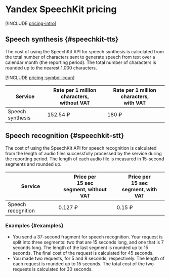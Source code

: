 # Yandex SpeechKit pricing

[!INCLUDE [pricing-intro](../_includes/pricing-intro.md)]

## Speech synthesis {#speechkit-tts}

The cost of using the SpeechKit API for speech synthesis is calculated from the total number of characters sent to generate speech from text over a calendar month (the reporting period). The total number of characters is rounded up to the nearest 1,000 characters.

[!INCLUDE [pricing-symbol-coun](../_includes/pricing-symbol-count.md)]

| Service | Rate per 1 million characters,<br/>without VAT | Rate per 1 million characters,<br/>with VAT |
| ----- | ----- | ----- |
| Speech synthesis | 152.54 ₽ | 180 ₽ |

## Speech recognition {#speechkit-stt}

The cost of using the SpeechKit API for speech recognition is calculated from the length of audio files successfully processed by the service during the reporting period. The length of each audio file is measured in 15-second segments and rounded up.

| Service | Price per<br/>15 sec<br/> segment, without VAT | Price per<br/>15 sec<br/> segment, with VAT |
| ----- | ----- | ----- |
| Speech recognition | 0.127 ₽ | 0.15 ₽ |

### Examples {#examples}

- You send a 37-second fragment for speech recognition. Your request is split into three segments: two that are 15 seconds long, and one that is 7 seconds long. The length of the last segment is rounded up to 15 seconds. The final cost of the request is calculated for 45 seconds.
- You made two requests, for 5 and 8 seconds, respectively. The length of each request is rounded up to 15 seconds. The total cost of the two requests is calculated for 30 seconds.

